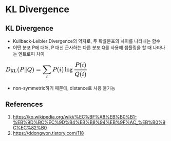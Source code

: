 # KL Divergence

## KL Divergence

- Kullback-Leibler Divergence의 약자로, 두 확률분포의 차이를 나타내는 함수
- 어떤 분포 P에 대해, P 대신 근사하는 다른 분포 Q를 사용해 샘플링을 할 때 나타나는 엔트로피 차이

![KL](./imgs/2023-12-22-1.png)

- non-symmetric하기 때문에, distance로 사용 불가능

## References

1. https://ko.wikipedia.org/wiki/%EC%BF%A8%EB%B0%B1-%EB%9D%BC%EC%9D%B4%EB%B8%94%EB%9F%AC_%EB%B0%9C%EC%82%B0
2. https://ddongwon.tistory.com/118
